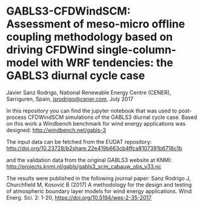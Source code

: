 # GABLS3-CFDWindSCM: Assessment of meso-micro offline coupling methodology based on driving CFDWind single-column-model with WRF tendencies: the GABLS3 diurnal cycle case
Javier Sanz Rodrigo, National Renewable Energy Centre (CENER), Sarriguren, Spain, jsrodrigo@cener.com, July 2017

In this repository you can find the jupyter notebook that was used to post-process CFDWindSCM simulations of the GABLS3 diurnal cycle case. Based on this work a Windbench benchmark for wind energy applications was designed: 
http://windbench.net/gabls-3 

The input data can be fetched from the EUDAT repository: 
http://doi.org/10.23728/b2share.22e419b663cb4ffca8107391b6716c1b 

and the validation data from the original GABLS3 website at KNMI:
http://projects.knmi.nl/gabls/gabls3_scm_cabauw_obs_v33.nc

The results were published in the following journal paper: 
Sanz Rodrigo J, Churchfield M, Kosović B (2017) A methodology for the design and testing of atmospheric boundary layer models for wind energy applications. Wind Energ. Sci. 2: 1-20, https://doi.org/10.5194/wes-2-35-2017


